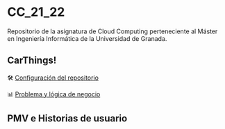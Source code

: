 
# CC_21_22

Repositorio de la asignatura de Cloud Computing perteneciente al Máster en Ingeniería Informática de la Universidad de Granada.


## CarThings!
🛠️ [Configuración del repositorio](https://github.com/MenaBarrera/CC_21_22/blob/main/documentacion/configuracion_github.md)

📊 [Problema y lógica de negocio](https://github.com/MenaBarrera/CC_21_22/blob/main/documentacion/problema_y_logica.md)

## PMV e Historias de usuario





